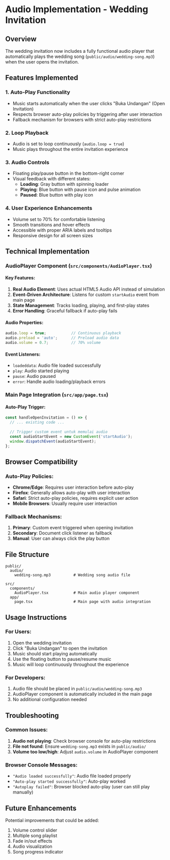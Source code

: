 # Audio Implementation - Wedding Invitation

## Overview
The wedding invitation now includes a fully functional audio player that automatically plays the wedding song (`public/audio/wedding-song.mp3`) when the user opens the invitation.

## Features Implemented

### 1. **Auto-Play Functionality**
- Music starts automatically when the user clicks "Buka Undangan" (Open Invitation)
- Respects browser auto-play policies by triggering after user interaction
- Fallback mechanism for browsers with strict auto-play restrictions

### 2. **Loop Playback**
- Audio is set to loop continuously (`audio.loop = true`)
- Music plays throughout the entire invitation experience

### 3. **Audio Controls**
- Floating play/pause button in the bottom-right corner
- Visual feedback with different states:
  - **Loading**: Gray button with spinning loader
  - **Playing**: Blue button with pause icon and pulse animation
  - **Paused**: Blue button with play icon

### 4. **User Experience Enhancements**
- Volume set to 70% for comfortable listening
- Smooth transitions and hover effects
- Accessible with proper ARIA labels and tooltips
- Responsive design for all screen sizes

## Technical Implementation

### AudioPlayer Component (`src/components/AudioPlayer.tsx`)

#### Key Features:
1. **Real Audio Element**: Uses actual HTML5 Audio API instead of simulation
2. **Event-Driven Architecture**: Listens for custom `startAudio` event from main page
3. **State Management**: Tracks loading, playing, and first-play states
4. **Error Handling**: Graceful fallback if auto-play fails

#### Audio Properties:
```javascript
audio.loop = true;           // Continuous playback
audio.preload = 'auto';      // Preload audio data
audio.volume = 0.7;          // 70% volume
```

#### Event Listeners:
- `loadeddata`: Audio file loaded successfully
- `play`: Audio started playing
- `pause`: Audio paused
- `error`: Handle audio loading/playback errors

### Main Page Integration (`src/app/page.tsx`)

#### Auto-Play Trigger:
```javascript
const handleOpenInvitation = () => {
  // ... existing code ...
  
  // Trigger custom event untuk memulai audio
  const audioStartEvent = new CustomEvent('startAudio');
  window.dispatchEvent(audioStartEvent);
};
```

## Browser Compatibility

### Auto-Play Policies:
- **Chrome/Edge**: Requires user interaction before auto-play
- **Firefox**: Generally allows auto-play with user interaction
- **Safari**: Strict auto-play policies, requires explicit user action
- **Mobile Browsers**: Usually require user interaction

### Fallback Mechanisms:
1. **Primary**: Custom event triggered when opening invitation
2. **Secondary**: Document click listener as fallback
3. **Manual**: User can always click the play button

## File Structure
```
public/
  audio/
    wedding-song.mp3          # Wedding song audio file

src/
  components/
    AudioPlayer.tsx           # Main audio player component
  app/
    page.tsx                  # Main page with audio integration
```

## Usage Instructions

### For Users:
1. Open the wedding invitation
2. Click "Buka Undangan" to open the invitation
3. Music should start playing automatically
4. Use the floating button to pause/resume music
5. Music will loop continuously throughout the experience

### For Developers:
1. Audio file should be placed in `public/audio/wedding-song.mp3`
2. AudioPlayer component is automatically included in the main page
3. No additional configuration needed

## Troubleshooting

### Common Issues:
1. **Audio not playing**: Check browser console for auto-play restrictions
2. **File not found**: Ensure `wedding-song.mp3` exists in `public/audio/`
3. **Volume too low/high**: Adjust `audio.volume` in AudioPlayer component

### Browser Console Messages:
- `"Audio loaded successfully"`: Audio file loaded properly
- `"Auto-play started successfully"`: Auto-play worked
- `"Autoplay failed"`: Browser blocked auto-play (user can still play manually)

## Future Enhancements

Potential improvements that could be added:
1. Volume control slider
2. Multiple song playlist
3. Fade in/out effects
4. Audio visualization
5. Song progress indicator
